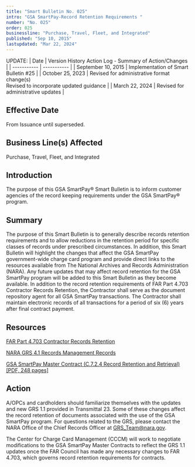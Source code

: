 ```yaml
---
title: "Smart Bulletin No. 025"
intro: "GSA SmartPay-Record Retention Requirements "
number: "No. 025"
order: 025
businessline: "Purchase, Travel, Fleet, and Integrated"
published: "Sep 10, 2015"
lastupdated: "Mar 22, 2024"
---
```


UPDATE:
| Date | Version History Action Log - Summary of Action/Changes |
| ----------- | ----------- |
| September 10, 2015 | Implementation of Smart Bulletin #25 |
| October 25, 2023 | Revised for administrative format change(s) <br> Revised to incorporate updated guidance |
| March 22, 2024 | Revised for administrative updates |

## Effective Date

From Issuance until superseded.

## Business Line(s) Affected

Purchase, Travel, Fleet, and Integrated


## Introduction

The purpose of this GSA SmartPay® Smart Bulletin is to inform customer agencies of the record keeping requirements under the GSA SmartPay® program.

## Summary

The purpose of this Smart Bulletin is to generally describe records retention requirements and to allow reductions in the retention period for specific classes of records under prescribed circumstances. In addition, this Smart Bulletin will highlight the changes that affect the GSA SmartPay government-wide charge card program and provide direct links to the resources available from The National Archives and Records Administration (NARA). Any future updates that may affect record retention for the GSA SmartPay program will be added to this Smart Bulletin as they become available. In addition to the record retention requirements of FAR Part 4.703 Contractor Records Retention, the Contractor shall serve as the document repository agent for all GSA SmartPay transactions. The Contractor shall maintain electronic records of all transactions for a period of six (6) years after final contract payment.

## Resources 

[FAR Part 4.703 Contractor Records Retention](https://www.acquisition.gov/far/subpart-4.7)

[NARA GRS 4.1 Records Management Records](https://www.archives.gov/records-mgmt/grs.html)

[GSA SmartPay Master Contract (C.7.2.4 Record Retention and Retrieval)[PDF, 248 pages]](/files/sp3-master-contract.pdf)


## Action

A/OPCs and cardholders should familiarize themselves with the updates and new GRS 1.1 provided in Transmittal 23. Some of these changes affect the record retention of documents associated with the use of the GSA SmartPay program. For questions related to the GRS, please contact the NARA Office of the Chief Records Officer at GRS_Team@nara.gov. 

The Center for Charge Card Management (CCCM) will work to negotiate modifications to the GSA SmartPay Master Contracts to reflect the GRS 1.1 updates once the FAR Council has made any necessary changes to FAR 4.703, which governs record retention requirements for contracts. 


